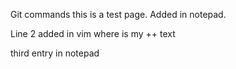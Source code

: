 Git commands
this is a test page. Added in notepad.

Line 2 added in vim
where is my ++ text

third entry in notepad


